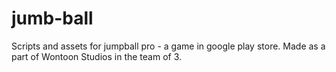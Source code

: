 # jumb-ball
Scripts and assets for jumpball pro - a game in google play store.
Made as a part of Wontoon Studios in the team of 3.
